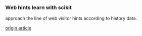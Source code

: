 
### Web hints learn with scikit

approach the line of web visitor hints according to history data.

[origin article](http://www.gumpcs.com/index.php/archives/226)